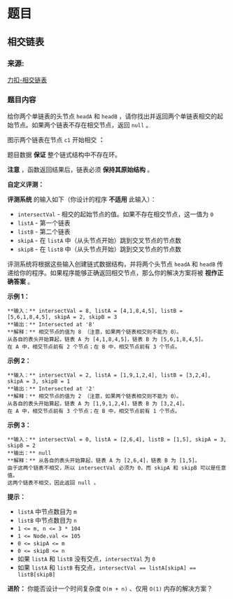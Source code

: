 # 题目

## 相交链表

### 来源:

[力扣-相交链表](https://leetcode-cn.com/problems/intersection-of-two-linked-lists/)

### 题目内容

给你两个单链表的头节点 `headA` 和 `headB` ，请你找出并返回两个单链表相交的起始节点。如果两个链表不存在相交节点，返回 `null` 。

图示两个链表在节点 `c1` 开始相交 **：**

[](./160_statement.png)

题目数据 **保证** 整个链式结构中不存在环。

**注意** ，函数返回结果后，链表必须 **保持其原始结构** 。

**自定义评测：**

**评测系统** 的输入如下（你设计的程序 **不适用** 此输入）：

  * `intersectVal` \- 相交的起始节点的值。如果不存在相交节点，这一值为 `0`
  * `listA` \- 第一个链表
  * `listB` \- 第二个链表
  * `skipA` \- 在 `listA` 中（从头节点开始）跳到交叉节点的节点数
  * `skipB` \- 在 `listB` 中（从头节点开始）跳到交叉节点的节点数

评测系统将根据这些输入创建链式数据结构，并将两个头节点 `headA` 和 `headB`
传递给你的程序。如果程序能够正确返回相交节点，那么你的解决方案将被 **视作正确答案** 。



**示例 1：**

[](./160_example_1_1.png)

    
    
    **输入：** intersectVal = 8, listA = [4,1,8,4,5], listB = [5,6,1,8,4,5], skipA = 2, skipB = 3
    **输出：** Intersected at '8'
    **解释：** 相交节点的值为 8 （注意，如果两个链表相交则不能为 0）。
    从各自的表头开始算起，链表 A 为 [4,1,8,4,5]，链表 B 为 [5,6,1,8,4,5]。
    在 A 中，相交节点前有 2 个节点；在 B 中，相交节点前有 3 个节点。
    

**示例  2：**

[](./160_example_2.png)

    
    
    **输入：** intersectVal = 2, listA = [1,9,1,2,4], listB = [3,2,4], skipA = 3, skipB = 1
    **输出：** Intersected at '2'
    **解释：** 相交节点的值为 2 （注意，如果两个链表相交则不能为 0）。
    从各自的表头开始算起，链表 A 为 [1,9,1,2,4]，链表 B 为 [3,2,4]。
    在 A 中，相交节点前有 3 个节点；在 B 中，相交节点前有 1 个节点。
    

**示例  3：**

[](./160_example_3.png)

    
    
    **输入：** intersectVal = 0, listA = [2,6,4], listB = [1,5], skipA = 3, skipB = 2
    **输出：** null
    **解释：** 从各自的表头开始算起，链表 A 为 [2,6,4]，链表 B 为 [1,5]。
    由于这两个链表不相交，所以 intersectVal 必须为 0，而 skipA 和 skipB 可以是任意值。
    这两个链表不相交，因此返回 null 。
    



**提示：**

  * `listA` 中节点数目为 `m`
  * `listB` 中节点数目为 `n`
  * `1 <= m, n <= 3 * 104`
  * `1 <= Node.val <= 105`
  * `0 <= skipA <= m`
  * `0 <= skipB <= n`
  * 如果 `listA` 和 `listB` 没有交点，`intersectVal` 为 `0`
  * 如果 `listA` 和 `listB` 有交点，`intersectVal == listA[skipA] == listB[skipB]`



**进阶：** 你能否设计一个时间复杂度 `O(m + n)` 、仅用 `O(1)` 内存的解决方案？

